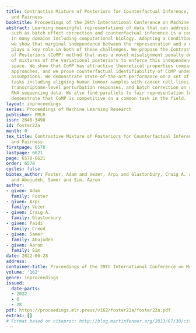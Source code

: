 ```yaml
---
title: Contrastive Mixture of Posteriors for Counterfactual Inference, Data Integration
  and Fairness
booktitle: Proceedings of the 39th International Conference on Machine Learning
abstract: Learning meaningful representations of data that can address challenges
  such as batch effect correction and counterfactual inference is a central problem
  in many domains including computational biology. Adopting a Conditional VAE framework,
  we show that marginal independence between the representation and a condition variable
  plays a key role in both of these challenges. We propose the Contrastive Mixture
  of Posteriors (CoMP) method that uses a novel misalignment penalty defined in terms
  of mixtures of the variational posteriors to enforce this independence in latent
  space. We show that CoMP has attractive theoretical properties compared to previous
  approaches, and we prove counterfactual identifiability of CoMP under additional
  assumptions. We demonstrate state-of-the-art performance on a set of challenging
  tasks including aligning human tumour samples with cancer cell-lines, predicting
  transcriptome-level perturbation responses, and batch correction on single-cell
  RNA sequencing data. We also find parallels to fair representation learning and
  demonstrate that CoMP is competitive on a common task in the field.
layout: inproceedings
series: Proceedings of Machine Learning Research
publisher: PMLR
issn: 2640-3498
id: foster22a
month: 0
tex_title: Contrastive Mixture of Posteriors for Counterfactual Inference, Data Integration
  and Fairness
firstpage: 6578
lastpage: 6621
page: 6578-6621
order: 6578
cycles: false
bibtex_author: Foster, Adam and Vezer, Arpi and Glastonbury, Craig A. and Creed, Paidi
  and Abujudeh, Samer and Sim, Aaron
author:
- given: Adam
  family: Foster
- given: Arpi
  family: Vezer
- given: Craig A.
  family: Glastonbury
- given: Paidi
  family: Creed
- given: Samer
  family: Abujudeh
- given: Aaron
  family: Sim
date: 2022-06-28
address:
container-title: Proceedings of the 39th International Conference on Machine Learning
volume: '162'
genre: inproceedings
issued:
  date-parts:
  - 2022
  - 6
  - 28
pdf: https://proceedings.mlr.press/v162/foster22a/foster22a.pdf
extras: []
# Format based on citeproc: http://blog.martinfenner.org/2013/07/30/citeproc-yaml-for-bibliographies/
---
```

